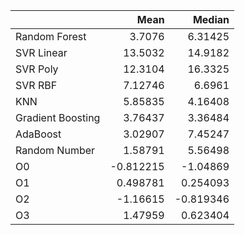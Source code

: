 |                   |      Mean |    Median |
|:------------------|----------:|----------:|
| Random Forest     |  3.7076   |  6.31425  |
| SVR Linear        | 13.5032   | 14.9182   |
| SVR Poly          | 12.3104   | 16.3325   |
| SVR RBF           |  7.12746  |  6.6961   |
| KNN               |  5.85835  |  4.16408  |
| Gradient Boosting |  3.76437  |  3.36484  |
| AdaBoost          |  3.02907  |  7.45247  |
| Random Number     |  1.58791  |  5.56498  |
| O0                | -0.812215 | -1.04869  |
| O1                |  0.498781 |  0.254093 |
| O2                | -1.16615  | -0.819346 |
| O3                |  1.47959  |  0.623404 |
